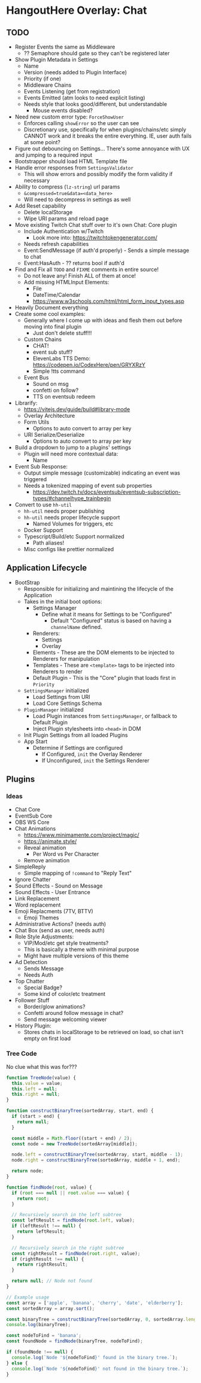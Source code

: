 # HangoutHere Overlay: Chat

## TODO

* Register Events the same as Middleware
	* ?? Semaphore should gate so they can't be registered later 
* Show Plugin Metadata in Settings
	* Name
	* Version (needs added to Plugin Interface)
	* Priority (if one)
	* Middleware Chains
	* Events Listening (get from registration)
	* Events Emitted (atm looks to need explicit listing)
	* Needs style that looks good/different, but understandable
		* Mouse events disabled?
* Need new custom error type: `ForceShowUser`
  * Enforces calling `showError` so the user can see
  * Discretionary use, specifically for when plugins/chains/etc simply CANNOT work and it breaks the entire everything. IE, user auth fails at some point?
* Figure out debouncing on Settings... There's some annoyance with UX and jumping to a required input
* Bootstrapper should load HTML Template file
* Handle error responses from `SettingsValidator`
  * This will show errors and possibly modify the form validity if necessary
* Ability to compress (`lz-string`) url params
  * `&compressed=true&data=<data_here>`
  * Will need to decompress in settings as well
* Add Reset capability
  * Delete localStorage
  * Wipe URI params and reload page
* Move existing Twitch Chat stuff over to it's own Chat: Core plugin
  * Include Authentication w/Twitch
    * Look more into: https://twitchtokengenerator.com/
  * Needs refresh capabilities
  * Event:SendMessage (if auth'd properly) - Sends a simple message to chat
  * Event:HasAuth - ?? returns bool if auth'd
* Find and Fix all `TODO` and `FIXME` comments in entire source!
  * Do not leave any! Finish ALL of them at once!
  * Add missing HTMLInput Elements:
    * File
    * DateTime/Calendar
    * https://www.w3schools.com/html/html_form_input_types.asp
* Heavily Document everything
* Create some cool examples:
	* Generally where I come up with ideas and flesh them out before moving into final plugin
		* Just don't delete stuff!!!
	* Custom Chains
		* CHAT!
		* event sub stuff?
		* ElevenLabs TTS Demo: https://codepen.io/CodexHere/pen/GRYXRzY
		* Simple !tts command
	* Event Bus
		* Sound on msg
		* confetti on follow?
		* TTS on eventsub redeem
* Librarify:
  * https://vitejs.dev/guide/build#library-mode
  * Overlay Architecture
  * Form Utils
     * Options to auto convert to array per key
  * URI Serialize/Deserialize
     * Options to auto convert to array per key
* Build a dropdown to jump to a plugins' settings
  * Plugin will need more contextual data:
    * Name
* Event Sub Response:
  * Output simple message (customizable) indicating an event was triggered
  * Needs a tokenized mapping of event sub properties
    * https://dev.twitch.tv/docs/eventsub/eventsub-subscription-types/#channelhype_trainbegin
* Convert to use `hh-util`
  * `hh-util` needs proper publishing
  * `hh-util` needs proper lifecycle support
    * Named Volumes for triggers, etc
  * Docker Support
  * Typescript/Build/etc Support normalized
    * Path aliases!
  * Misc configs like prettier normalized

## Application Lifecycle

- BootStrap 
  - Responsible for initializing and maintining the lifecycle of the Application
  - Takes in the initial boot options:
      - Settings Manager
        - Define what it means for Settings to be "Configured"
          - Default "Configured" status is based on having a `channelName` defined.
      - Renderers:
        - Settings
        - Overlay
      - Elements - These are the DOM elements to be injected to Renderers for manipulation
      - Templates - These are `<template>` tags to be injected into Renderers to render
      - Default Plugin - This is the "Core" plugin that loads first in `Priority`
  - `SettingsManager` initialized
    - Load Settings from URI
    - Load Core Settings Schema
  - `PluginManager` initialized
    - Load Plugin instances from `SettingsManager`, or fallback to Default Plugin
    - Inject Plugin stylesheets into `<head>` in DOM
  - Init Plugin Settings from all loaded Plugins
  - App Start
    - Determine if Settings are configured
      - If Configured, `init` the Overlay Renderer
      - If Unconfigured, `init` the Settings Renderer

## Plugins

### Ideas

* Chat Core
* EventSub Core
* OBS WS Core
* Chat Animations
  * https://www.minimamente.com/project/magic/
  * https://animate.style/
  * Reveal animation
    * Per Word vs Per Character
  * Remove animation
* SimpleReply
  * Simple mapping of `!command` to "Reply Text"
* Ignore Chatter
* Sound Effects - Sound on Message
* Sound Effects - User Entrance
* Link Replacement
* Word replacement
* Emoji Replacments (7TV, BTTV)
  * Emoji Themes
* Administrative Actions? (needs auth)
* Chat Box (send as user, needs auth)
* Role Style Adjustments:
  * VIP/Mod/etc get style treatments?
  * This is basically a theme with minimal purpose
  * Might have multiple versions of this theme
* Ad Detection
  * Sends Message
  * Needs Auth
* Top Chatter
  * Special Badge?
  * Some kind of color/etc treatment
* Follower Stuff
  * Border/glow animations?
  * Confetti around follow message in chat?
  * Send message welcoming viewer
* History Plugin:
  * Stores chats in localStorage to be retrieved on load, so chat isn't empty on first load



### Tree Code

No clue what this was for???

```js
function TreeNode(value) {
  this.value = value;
  this.left = null;
  this.right = null;
}

function constructBinaryTree(sortedArray, start, end) {
  if (start > end) {
    return null;
  }

  const middle = Math.floor((start + end) / 2);
  const node = new TreeNode(sortedArray[middle]);

  node.left = constructBinaryTree(sortedArray, start, middle - 1);
  node.right = constructBinaryTree(sortedArray, middle + 1, end);

  return node;
}

function findNode(root, value) {
  if (root === null || root.value === value) {
    return root;
  }

  // Recursively search in the left subtree
  const leftResult = findNode(root.left, value);
  if (leftResult !== null) {
    return leftResult;
  }

  // Recursively search in the right subtree
  const rightResult = findNode(root.right, value);
  if (rightResult !== null) {
    return rightResult;
  }

  return null; // Node not found
}

// Example usage
const array = ['apple', 'banana', 'cherry', 'date', 'elderberry'];
const sortedArray = array.sort();

const binaryTree = constructBinaryTree(sortedArray, 0, sortedArray.length - 1);
console.log(binaryTree);

const nodeToFind = 'banana';
const foundNode = findNode(binaryTree, nodeToFind);

if (foundNode !== null) {
  console.log(`Node '${nodeToFind}' found in the binary tree.`);
} else {
  console.log(`Node '${nodeToFind}' not found in the binary tree.`);
}

```
